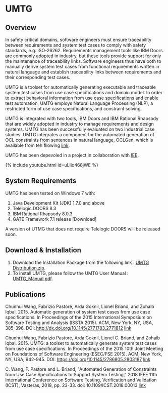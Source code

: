 # UMTG

## Overview 

In safety critical domains, software engineers must ensure traceability between requirements and system test cases to comply with safety standards, e.g. ISO-26262. Requirements management tools like IBM Doors are commonly adopted in industry, but these tools provide support for only the maintenance of traceability links. Software engineers thus have both to manually derive system test cases from functional requirements written in natural language and establish traceability links between requirements and their corresponding test cases. 

UMTG is a toolset for automatically generating executable and traceable system test cases from use case specifications and domain model. In order to extract behavioral information from use case specifications and enable test automation, UMTG employs Natural Language Processing (NLP), a restricted form of use case specifications, and constraint solving.

UMTG is integrated with two tools, IBM Doors and IBM Rational Rhapsody that are widely adopted in industry to manage requirements and design systems. UMTG has been successfully evaluated on two industrial case studies. UMTG integrates a component for the automated generation of OCL constraints from sentences in natural language, OCLGen, which is available from teh fllowing [link](https://sntsvv.github.io/OCLGen/).

UMTG has been depevoled in a project in collaboration with [IEE](http://www.iee.lu).

{% include youtube.html id=uLIio468jWE %}

## System Requirements

UMTG has been tested on Windows 7 with:

1. Java Development Kit (JDK) 1.7.0 and above
2. Telelogic DOORS 8.3 
3. IBM Rational Rhapsody 8.0.3
4. GATE Framework 7.1 release [Download]

A version of UTMG that does not require Telelogic DOORS will be released soon.

## Download & Installation


1. Download the Installation Package from the following link : [UMTG Distribution.zip](https://sntsvv.github.io/UMTG/data/UMTG_Distribution.zip).
2. To install UMTG, please follow the UMTG User Manual : [UMTG_Manual.pdf](https://sntsvv.github.io/UMTG/data/UMTG_Manual.pdf).



## Publications

Chunhui Wang, Fabrizio Pastore, Arda Goknil, Lionel Briand, and Zohaib Iqbal. 2015. Automatic generation of system test cases from use case specifications. In Proceedings of the 2015 International Symposium on Software Testing and Analysis (ISSTA 2015). ACM, New York, NY, USA, 385-396. DOI: http://dx.doi.org/10.1145/2771783.2771812 [link](http://orbilu.uni.lu/handle/10993/21147)

Chunhui Wang, Fabrizio Pastore, Arda Goknil, Lionel C. Briand, and Zohaib Iqbal. 2015. UMTG: a toolset to automatically generate system test cases from use case specifications. In Proceedings of the 2015 10th Joint Meeting on Foundations of Software Engineering (ESEC/FSE 2015). ACM, New York, NY, USA, 942-945. DOI: https://doi.org/10.1145/2786805.2803187 [link](http://orbilu.uni.lu/handle/10993/21772)

C. Wang, F. Pastore and L. Briand, "Automated Generation of Constraints from Use Case Specifications to Support System Testing," 2018 IEEE 11th International Conference on Software Testing, Verification and Validation (ICST), Vasteras, 2018, pp. 23-33.  doi: 10.1109/ICST.2018.00013 [link](http://orbilu.uni.lu/handle/10993/33914)


